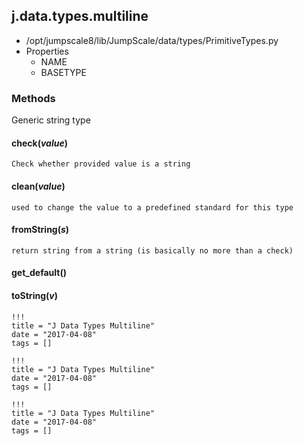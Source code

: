 <!-- toc -->
## j.data.types.multiline

- /opt/jumpscale8/lib/JumpScale/data/types/PrimitiveTypes.py
- Properties
    - NAME
    - BASETYPE

### Methods

Generic string type

#### check(*value*) 

```
Check whether provided value is a string

```

#### clean(*value*) 

```
used to change the value to a predefined standard for this type

```

#### fromString(*s*) 

```
return string from a string (is basically no more than a check)

```

#### get_default() 

#### toString(*v*) 


```
!!!
title = "J Data Types Multiline"
date = "2017-04-08"
tags = []
```

```
!!!
title = "J Data Types Multiline"
date = "2017-04-08"
tags = []
```

```
!!!
title = "J Data Types Multiline"
date = "2017-04-08"
tags = []
```
